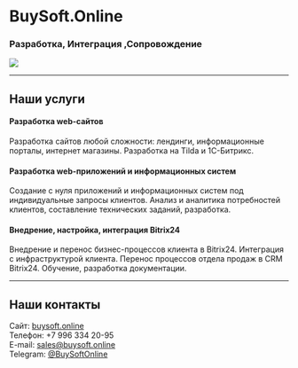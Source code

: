 # BuySoft.Online
### Разработка, Интеграция ,Сопровождение

![](https://static.tildacdn.com/tild6532-3165-4135-b532-323361343238/bso-logo-111.svg)

***

## Наши услуги

#### Разработка web-сайтов
Разработка сайтов любой сложности: лендинги, информационные порталы, интернет магазины. Разработка на Tilda и 1С-Битрикс.

#### Разработка web-приложений и информационных систем
Создание с нуля приложений и информационных систем под индивидуальные запросы клиентов. Анализ и аналитика потребностей клиентов, составление технических заданий, разработка.

#### Внедрение, настройка, интеграция Bitrix24
Внедрение и перенос бизнес-процессов клиента в Bitrix24. Интеграция с инфраструктурой клиента. Перенос процессов отдела продаж в CRM Bitrix24. Обучение, разработка документации.

***
 
## Наши контакты

Сайт: [buysoft.online](https://buysoft.online/)\
Телефон: +7 996 334 20-95\
E-mail: [sales@buysoft.online](mailto:sales@buysoft.online)\
Telegram: [@BuySoftOnline](https://t.me/BuySoftOnline)


